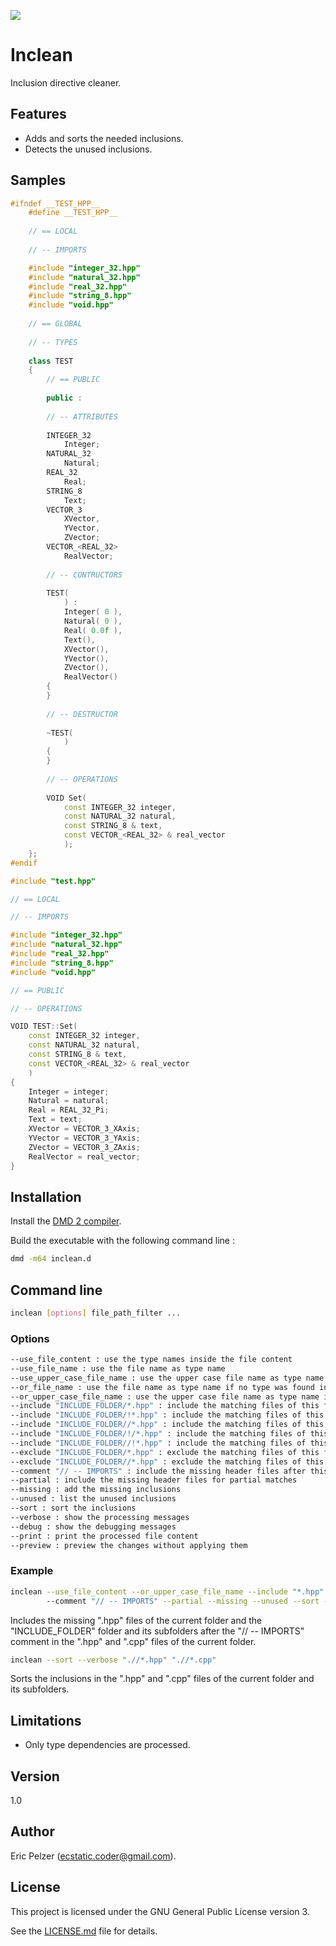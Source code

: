 ![](https://github.com/senselogic/INCLEAN/blob/master/LOGO/inclean.png)

# Inclean

Inclusion directive cleaner.

## Features

* Adds and sorts the needed inclusions.
* Detects the unused inclusions.

## Samples

```c++
#ifndef __TEST_HPP__
    #define __TEST_HPP__
    
    // == LOCAL
    
    // -- IMPORTS

    #include "integer_32.hpp"
    #include "natural_32.hpp"
    #include "real_32.hpp"
    #include "string_8.hpp"
    #include "void.hpp"
    
    // == GLOBAL
    
    // -- TYPES
    
    class TEST
    {
        // == PUBLIC
        
        public :
        
        // -- ATTRIBUTES
        
        INTEGER_32
            Integer;
        NATURAL_32
            Natural;
        REAL_32
            Real;
        STRING_8
            Text;
        VECTOR_3
            XVector,
            YVector,
            ZVector;
        VECTOR_<REAL_32>
            RealVector;
            
        // -- CONTRUCTORS
            
        TEST(
            ) :
            Integer( 0 ),
            Natural( 0 ),
            Real( 0.0f ),
            Text(),
            XVector(),
            YVector(),
            ZVector(),
            RealVector()
        {
        }
        
        // -- DESTRUCTOR
        
        ~TEST(
            )
        {
        }
        
        // -- OPERATIONS
            
        VOID Set(
            const INTEGER_32 integer,
            const NATURAL_32 natural,
            const STRING_8 & text,
            const VECTOR_<REAL_32> & real_vector
            );
    };
#endif
```

```c++
#include "test.hpp"

// == LOCAL

// -- IMPORTS

#include "integer_32.hpp"
#include "natural_32.hpp"
#include "real_32.hpp"
#include "string_8.hpp"
#include "void.hpp"

// == PUBLIC

// -- OPERATIONS

VOID TEST::Set(
    const INTEGER_32 integer,
    const NATURAL_32 natural,
    const STRING_8 & text,
    const VECTOR_<REAL_32> & real_vector
    )
{
    Integer = integer;
    Natural = natural;
    Real = REAL_32_Pi;
    Text = text;
    XVector = VECTOR_3_XAxis;
    YVector = VECTOR_3_YAxis;
    ZVector = VECTOR_3_ZAxis;
    RealVector = real_vector;
}
```

## Installation

Install the [DMD 2 compiler](https://dlang.org/download.html).

Build the executable with the following command line :

```bash
dmd -m64 inclean.d
```

## Command line

```bash
inclean [options] file_path_filter ...
```

### Options

```bash
--use_file_content : use the type names inside the file content
--use_file_name : use the file name as type name
--use_upper_case_file_name : use the upper case file name as type name
--or_file_name : use the file name as type name if no type was found inside the file content
--or_upper_case_file_name : use the upper case file name as type name if no type was found inside the file content
--include "INCLUDE_FOLDER/*.hpp" : include the matching files of this folder using their full path
--include "INCLUDE_FOLDER/!*.hpp" : include the matching files of this folder without their path
--include "INCLUDE_FOLDER//*.hpp" : include the matching files of this folder and its subfolders using their full path
--include "INCLUDE_FOLDER/!/*.hpp" : include the matching files of this folder and its subfolders using their relative path
--include "INCLUDE_FOLDER//!*.hpp" : include the matching files of this folder and its subfolders without their path
--exclude "INCLUDE_FOLDER/*.hpp" : exclude the matching files of this folder
--exclude "INCLUDE_FOLDER//*.hpp" : exclude the matching files of this folder and its subfolders
--comment "// -- IMPORTS" : include the missing header files after this comment
--partial : include the missing header files for partial matches
--missing : add the missing inclusions
--unused : list the unused inclusions
--sort : sort the inclusions
--verbose : show the processing messages
--debug : show the debugging messages
--print : print the processed file content
--preview : preview the changes without applying them
```

### Example

```bash
inclean --use_file_content --or_upper_case_file_name --include "*.hpp" --include "INCLUDE_FOLDER/!/*.hpp" 
        --comment "// -- IMPORTS" --partial --missing --unused --sort --verbose --print --preview "*.hpp" "*.cpp"
```

Includes the missing ".hpp" files of the current folder and the "INCLUDE_FOLDER" folder and its subfolders
after the "// -- IMPORTS" comment in the ".hpp" and ".cpp" files of the current folder.

```bash
inclean --sort --verbose ".//*.hpp" ".//*.cpp"        
```

Sorts the inclusions in the ".hpp" and ".cpp" files of the current folder and its subfolders.

## Limitations

* Only type dependencies are processed.

## Version

1.0

## Author

Eric Pelzer (ecstatic.coder@gmail.com).

## License

This project is licensed under the GNU General Public License version 3.

See the [LICENSE.md](LICENSE.md) file for details.
